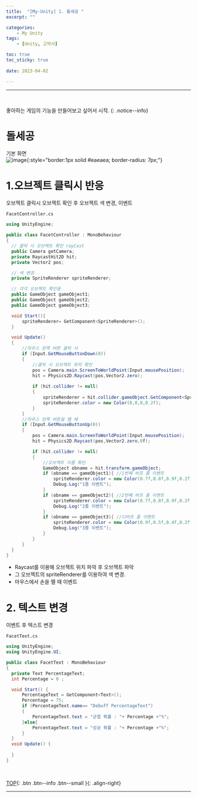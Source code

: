 ```yaml
---
title:  "[My-Unity] 1. 돌세공 "
excerpt: ""

categories:
    - My Unity
tags:
    - [Unity, 고박사]

toc: true
toc_sticky: true
 
date: 2023-04-02

---
```

- - -
<br>

좋아하는 게임의 기능을 만들어보고 싶어서 시작.
{: .notice--info}

#   돌세공
기본 화면  
![image](https://user-images.githubusercontent.com/96651722/229372515-89137c7e-5407-4a95-b2e5-8c4ad2e57ca7.png){:style="border:1px solid #eaeaea; border-radius: 7px;"}  


#   1.오브젝트 클릭시 반응
오브젝트 클릭시 오브젝트 확인 후 오브젝트 색 변경, 이벤트   
<div class="notice--primary" markdown="1"> 

`FacetController.cs`
  ```c# 
using UnityEngine;

public class FacetController : MonoBehaviour
{
    // 클릭 시 오브젝트 확인 rayCast
    public Camera getCamera;
    private RaycastHit2D hit;
    private Vector2 pos;

    // 색 변경
    private SpriteRenderer spriteRenderer;

    // 각각 오브젝트 확인용
    public GameObject gameObject1;
    public GameObject gameObject2;
    public GameObject gameObject3;

    void Start(){
        spriteRenderer= GetComponent<SpriteRenderer>();
    }

    void Update()
    {
        //마우스 왼쪽 버튼 클릭 시
        if (Input.GetMouseButtonDown(0))
        {   
            //클릭 시 오브젝트 위치 확인
            pos = Camera.main.ScreenToWorldPoint(Input.mousePosition);
            hit = Physics2D.Raycast(pos,Vector2.zero);
            
            if (hit.collider != null)
            {
                spriteRenderer = hit.collider.gameObject.GetComponent<SpriteRenderer>();
                spriteRenderer.color = new Color(0,0,0,0.2f);
            }
        }
        //마우스 왼쪽 버튼을 뗄 때
        if (Input.GetMouseButtonUp(0))
        {
            pos = Camera.main.ScreenToWorldPoint(Input.mousePosition);
            hit = Physics2D.Raycast(pos,Vector2.zero,0f);

            if (hit.collider != null)
            {
                //오브젝트 이름 확인
                GameObject obname = hit.transform.gameObject;
                if (obname == gameObject1){ //1번째 버프 줄 이벤트
                    spriteRenderer.color = new Color(0.7f,0.8f,0.9f,0.2f);
                    Debug.Log("1줄 이벤트");
                }
                if (obname == gameObject2){ //2번째 버프 줄 이벤트
                    spriteRenderer.color = new Color(0.7f,0.8f,0.9f,0.2f);
                    Debug.Log("2줄 이벤트");
                }
                if (obname == gameObject3){ //디버프 줄 이벤트
                    spriteRenderer.color = new Color(0.9f,0.5f,0.4f,0.2f);
                    Debug.Log("3줄 이벤트");
                }
            }
        }
    }
}
  ```
- Raycast를 이용해 오브젝트 위치 파악 후 오브젝트 파악
- 그 오브젝트의 spriteRenderer를 이용하여 색 변경.
- 마우스에서 손을 뗄 때 이벤트 

</div>


# 2. 텍스트 변경
이벤트 후 텍스트 변경 
<div class="notice--primary" markdown="1"> 

`FacetText.cs`
  ```c# 
using UnityEngine;
using UnityEngine.UI;

public class FacetText : MonoBehaviour
{
    private Text PercentageText;
    int Percentage = 0 ;

    void Start() {
        PercentageText = GetComponent<Text>();
        Percentage = 75;
        if (PercentageText.name== "Debuff PercentageText")
        {
            PercentageText.text = "균열 확률 : "+ Percentage +"%";
        }else{
            PercentageText.text = "성공 확률 : "+ Percentage +"%";
        }
    }
    void Update() {
        
    }     
}

```
</div>

<br>

[TOP](#){: .btn .btn--info .btn--small }{: .align-right}
<br>
- - -

